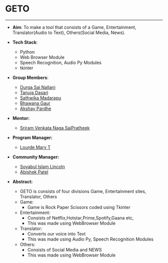# GETO
---------------------------------------------------------------------------------------------------------------------------

- **Aim**: To make a tool that consists of a Game, Entertainment, Translator(Audio to Text), Others(Social Media, News).
- **Tech Stack**: 
    
    - Python
    - Web Browser Module
    - Speech Recognition, Audio Py Modules
    - tkinter
- **Group Members**:
    - [Durga Sai Nallani](https://github.com/DurgaSai-16)
    - [Tanuja Dasari](https://github.com/tanujadasari)
    - [Sathwika Madarapu](https://github.com/Sathwika-02)
    - [Bhawana Gaur](https://github.com/gaurbhawana)
    - [Akshay Pardhe](https://github.com/Akshay-Pardhe)
- **Mentor:**
    - [Sriram Venkata Naga SaiPratheek](https://github.com/pratheek221)
- **Program Manager:** 
    
    - [Lourde Mary T](https://github.com/Lourdemary)
- **Community Manager:**
    - [Soyabul Islam Lincoln](https://github.com/SoyabulIslamLincoln)
    - [Abishek Patel](https://github.com/abhishekpatelmc)
- **Abstract:**
    - GETO is consists of four divisions Game, Entertainment sites, Translator, Others
    - Game:
        - Game is Rock Paper Scissors coded using Tkinter
    - Entertainment:
        - Consists of Netflix,Hotstar,Prime,Spotify,Gaana etc,
        - This was made using WebBrowser Module
    - Translator:
        - Converts our voice into Text
        - This was made using Audio Py, Speech Recognition Modules
    - Others:
        - Consists of Social Media and NEWS
        - This was made using WebBrowser Module
